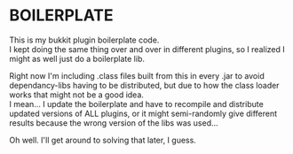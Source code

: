 BOILERPLATE
===========

This is my bukkit plugin boilerplate code.  
I kept doing the same thing over and over in different plugins, so I realized I might as well just do a boilerplate lib.

Right now I'm including .class files built from this in every .jar to avoid dependancy-libs having to be distributed, but due to how the class loader works that might not be a good idea.  
I mean... I update the boilerplate and have to recompile and distribute updated versions of ALL plugins, or it might semi-randomly give different results because the wrong version of the libs was used...

Oh well.  I'll get around to solving that later, I guess.
